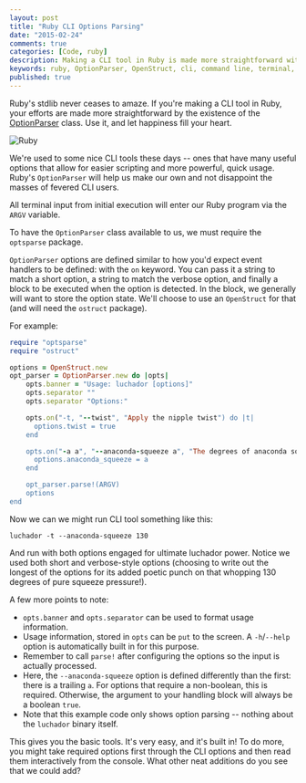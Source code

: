 ```yaml
---
layout: post
title: "Ruby CLI Options Parsing"
date: "2015-02-24"
comments: true
categories: [Code, ruby]
description: Making a CLI tool in Ruby is made more straightforward with an OptionParser in stdlib.
keywords: ruby, OptionParser, OpenStruct, cli, command line, terminal, tool, options
published: true
---
```


Ruby's stdlib never ceases to amaze.  If you're making a CLI tool in Ruby, your efforts are made more straightforward by the existence of the [OptionParser](http://ruby-doc.org/stdlib-2.2.0/libdoc/optparse/rdoc/OptionParser.html) class.  Use it, and let happiness fill your heart.

![Ruby](http://i.imgur.com/Z7WWtL0.jpg)

<!--more-->

We're used to some nice CLI tools these days -- ones that have many useful options that allow for easier scripting and more powerful, quick usage.  Ruby's `OptionParser` will help us make our own and not disappoint the masses of fevered CLI users.

All terminal input from initial execution will enter our Ruby program via the `ARGV` variable.

To have the `OptionParser` class available to us, we must require the `optsparse` package.

`OptionParser` options are defined similar to how you'd expect event handlers to be defined: with the `on` keyword.  You can pass it a string to match a short option, a string to match the verbose option, and finally a block to be executed when the option is detected.  In the block, we generally will want to store the option state.  We'll choose to use an `OpenStruct` for that (and will need the `ostruct` package).

For example:

```ruby
require "optsparse"
require "ostruct"

options = OpenStruct.new
opt_parser = OptionParser.new do |opts|
    opts.banner = "Usage: luchador [options]"
    opts.separator ""
    opts.separator "Options:"

    opts.on("-t, "--twist", "Apply the nipple twist") do |t|
      options.twist = true
    end

    opts.on("-a a", "--anaconda-squeeze a", "The degrees of anaconda squeeze pressure") do |a|
      options.anaconda_squeeze = a
    end

    opt_parser.parse!(ARGV)
    options
end
```

Now we can we might run CLI tool something like this:

```
luchador -t --anaconda-squeeze 130
```

And run with both options engaged for ultimate luchador power.  Notice we used both short and verbose-style options (choosing to write out the longest of the options for its added poetic punch on that whopping 130 degrees of pure squeeze pressure!).

A few more points to note:

- `opts.banner` and `opts.separator` can be used to format usage information.
- Usage information, stored in `opts` can be `put` to the screen.  A `-h`/`--help` option is automatically built in for this purpose.
- Remember to call `parse!` after configuring the options so the input is actually processed.
- Here, the `--anaconda-squeeze` option is defined differently than the first: there is a trailing `a`.  For options that require a non-boolean, this is required.  Otherwise, the argument to your handling block will always be a boolean `true`.
- Note that this example code only shows option parsing -- nothing about the `luchador` binary itself.

This gives you the basic tools.  It's very easy, and it's built in!  To do more, you might take required options first through the CLI options and then read them interactively from the console.  What other neat additions do you see that we could add?


